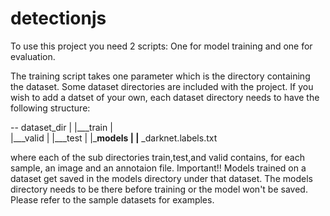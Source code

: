 # detectionjs

To use this project you need 2 scripts:
One for model training and one for evaluation.

The training script takes one parameter which is the directory containing the dataset. Some dataset directories are included with the project.
If you wish to add a datset of your own, each dataset directory needs to have the following structure:

-- dataset_dir
    |
    |___train
    |       
    |___valid
    |
    |___test
    |
    |___models
    |
    |__ _darknet.labels.txt

where each of the sub directories train,test,and valid contains, for each sample, an image and an annotaion file. 
Important!! Models trained on a dataset get saved in the models directory under that dataset. The models directory needs to be there before training or the model won't be saved.  Please refer to the sample datasets for examples.


